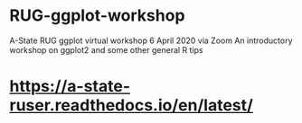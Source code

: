 # RUG-ggplot-workshop
A-State RUG ggplot virtual workshop 6 April 2020 via Zoom
An introductory workshop on ggplot2 and some other general R tips

# https://a-state-ruser.readthedocs.io/en/latest/
